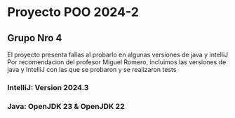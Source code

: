 # Proyecto POO 2024-2
## Grupo Nro 4

El proyecto presenta fallas al probarlo en algunas versiones de java y intelliJ<br>
Por recomendacion del profesor Miguel Romero, incluimos las versiones de java y IntelliJ con las que se probaron y se realizaron tests


### IntelliJ: Version 2024.3
### Java: OpenJDK 23 & OpenJDK 22
